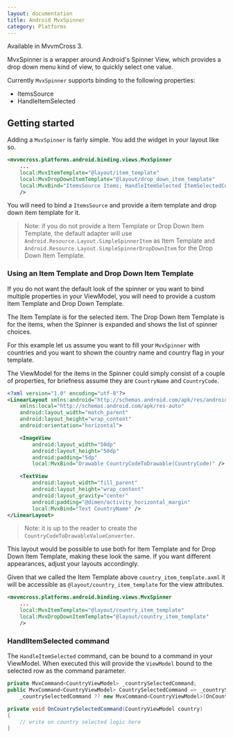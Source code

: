 ```yaml
---
layout: documentation
title: Android MvxSpinner
category: Platforms
---
```


Available in MvvmCross 3.

MvxSpinner is a wrapper around Android's Spinner View, which provides a drop down menu kind of view, to quickly select one value.

Currently `MvxSpinner` supports binding to the following properties:
- ItemsSource
- HandleItemSelected

## Getting started

Adding a `MvxSpinner` is fairly simple. You add the widget in your layout like so.

```xml
<mvvmcross.platforms.android.binding.views.MvxSpinner
    ...
    local:MvxItemTemplate="@layout/item_template"
    local:MvxDropDownItemTemplate="@layout/drop_down_item_template"
    local:MvxBind="ItemsSource Items; HandleItemSelected ItemSelectedCommand"
    />
```

You will need to bind a `ItemsSource` and provide a item template and drop down item template for it.

> Note: if you do not provide a Item Template or Drop Down Item Template, the default adapter will use `Android.Resource.Layout.SimpleSpinnerItem` as Item Template and `Android.Resource.Layout.SimpleSpinnerDropDownItem` for the Drop Down Item Template.

### Using an Item Template and Drop Down Item Template

If you do not want the default look of the spinner or you want to bind multiple properties in your ViewModel, you will need to provide a custom Item Template and Drop Down Template.

The Item Template is for the selected item. The Drop Down Item Template is for the items, when the Spinner is expanded and shows the list of spinner choices.

For this example let us assume you want to fill your `MvxSpinner` with countries and you want to shown the country name and country flag in your template.

The ViewModel for the items in the Spinner could simply consist of a couple of properties, for briefness assume they are `CountryName` and `CountryCode`.

```xml
<?xml version="1.0" encoding="utf-8"?>
<LinearLayout xmlns:android="http://schemas.android.com/apk/res/android"
    xmlns:local="http://schemas.android.com/apk/res-auto"
    android:layout_width="match_parent"
    android:layout_height="wrap_content"
    android:orientation="horizontal">

    <ImageView
        android:layout_width="50dp"
        android:layout_height="50dp"
        android:padding="5dp"
        local:MvxBind="Drawable CountryCodeToDrawable(CountryCode)" />

    <TextView
        android:layout_width="fill_parent"
        android:layout_height="wrap_content"
        android:layout_gravity="center"
        android:padding="@dimen/activity_horizontal_margin"
        local:MvxBind="Text CountryName" />
</LinearLayout>
```

> Note: it is up to the reader to create the `CountryCodeToDrawableValueConverter`.

This layout would be possible to use both for Item Template and for Drop Down Item Template, making these look the same. If you want different appearances, adjust your layouts accordingly.

Given that we called the Item Template above `country_item_template.axml` it will be accessible as `@layout/country_item_template` for the view attributes.

```xml
<mvvmcross.platforms.android.binding.views.MvxSpinner
    ...
    local:MvxItemTemplate="@layout/country_item_template"
    local:MvxDropDownItemTemplate="@layout/country_item_template"
    />
```

### HandlItemSelected command

The `HandleItemSelected` command, can be bound to a command in your ViewModel. When executed this will provide the `ViewModel` bound to the selected row as the command parameter.

```csharp
private MvxCommand<CountryViewModel> _countrySelectedCommand;
public MvxCommand<CountryViewModel> CountrySelectedCommand => _countrySelectedCommand = 
    _countrySelectedCommand ?? new MvxCommand<CountryViewModel>(OnCountrySelectedCommand);

private void OnCountrySelectedCommand(CountryViewModel country)
{
    // write on country selected logic here
}
```
